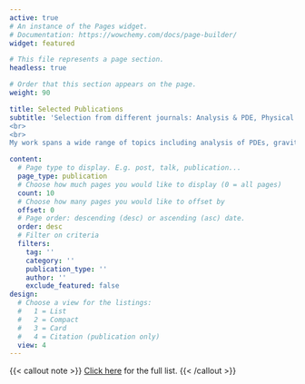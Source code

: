 ```yaml
---
active: true
# An instance of the Pages widget.
# Documentation: https://wowchemy.com/docs/page-builder/
widget: featured

# This file represents a page section.
headless: true

# Order that this section appears on the page.
weight: 90

title: Selected Publications
subtitle: 'Selection from different journals: Analysis & PDE, Physical Review Letters, Physical Review D, Physical Review X, Journal of Computational Physics, Nonlinearity, and Classical and Quantum Gravity. 
<br>
<br>
My work spans a wide range of topics including analysis of PDEs, gravitational waves, numerical relativity, perturbation theory, and computational methods. '

content:
  # Page type to display. E.g. post, talk, publication...
  page_type: publication
  # Choose how much pages you would like to display (0 = all pages)
  count: 10
  # Choose how many pages you would like to offset by
  offset: 0
  # Page order: descending (desc) or ascending (asc) date.
  order: desc
  # Filter on criteria
  filters:
    tag: ''
    category: ''
    publication_type: ''
    author: ''
    exclude_featured: false
design:
  # Choose a view for the listings:
  #   1 = List
  #   2 = Compact
  #   3 = Card
  #   4 = Citation (publication only)
  view: 4
---
```


{{< callout note >}}
[Click here](./publication/) for the full list.
{{< /callout >}}

